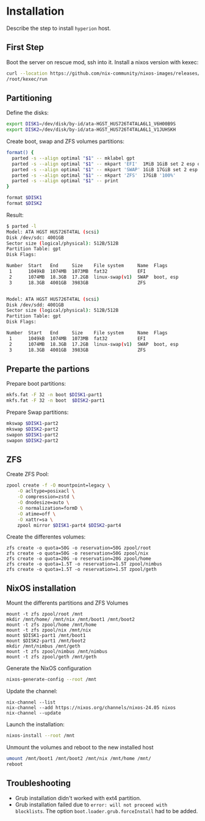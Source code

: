 # Installation

Describe the step to install `hyperion` host.

## First Step

Boot the server on rescue mod, ssh into it.
Install a nixos version with kexec:
```bash
curl --location https://github.com/nix-community/nixos-images/releases/download/nixos-22.11/nixos-kexec-installer-noninteractive-x86_64-linux.tar.gz | tar -C /root -xvzf-
/root/kexec/run
```

## Partitioning

Define the disks:

```bash
export DISK1=/dev/disk/by-id/ata-HGST_HUS726T4TALA6L1_V6H00B9S
export DISK2=/dev/disk/by-id/ata-HGST_HUS726T4TALA6L1_V1JUHSKH
```

Create boot, swap and ZFS volumes partitions:

```bash
format() {
  parted -s --align optimal "$1" -- mklabel gpt
  parted -s --align optimal "$1" -- mkpart 'EFI'  1MiB 1GiB set 2 esp on
  parted -s --align optimal "$1" -- mkpart 'SWAP' 1GiB 17GiB set 2 esp on
  parted -s --align optimal "$1" -- mkpart 'ZFS'  17GiB '100%'
  parted -s --align optimal "$1" -- print
}

format $DISK1
format $DISK2
```

Result:

```bash
$ parted -l
Model: ATA HGST HUS726T4TAL (scsi)
Disk /dev/sdc: 4001GB
Sector size (logical/physical): 512B/512B
Partition Table: gpt
Disk Flags:

Number  Start   End     Size    File system     Name  Flags
 1      1049kB  1074MB  1073MB  fat32           EFI
 2      1074MB  18.3GB  17.2GB  linux-swap(v1)  SWAP  boot, esp
 3      18.3GB  4001GB  3983GB                  ZFS


Model: ATA HGST HUS726T4TAL (scsi)
Disk /dev/sdd: 4001GB
Sector size (logical/physical): 512B/512B
Partition Table: gpt
Disk Flags:

Number  Start   End     Size    File system     Name  Flags
 1      1049kB  1074MB  1073MB  fat32           EFI
 2      1074MB  18.3GB  17.2GB  linux-swap(v1)  SWAP  boot, esp
 3      18.3GB  4001GB  3983GB                  ZFS
```

## Preparte the partions

Prepare boot partitions:

```bash
mkfs.fat -F 32 -n boot $DISK1-part1
mkfs.fat -F 32 -n boot  $DISK2-part1
```

Prepare Swap partitions:

```bash
mkswap $DISK1-part2
mkswap $DISK2-part2
swapon $DISK1-part2
swapon $DISK2-part2
```

## ZFS

Create ZFS Pool:

```bash
zpool create -f -O mountpoint=legacy \
    -O acltype=posixacl \
    -O compression=zstd \
    -O dnodesize=auto \
    -O normalization=formD \
    -O atime=off \
    -O xattr=sa \
    zpool mirror $DISK1-part4 $DISK2-part4
```

Create the differentes volumes:

```
zfs create -o quota=50G -o reservation=50G zpool/root
zfs create -o quota=50G -o reservation=50G zpool/nix
zfs create -o quota=20G -o reservation=20G zpool/home
zfs create -o quota=1.5T -o reservation=1.5T zpool/nimbus
zfs create -o quota=1.5T -o reservation=1.5T zpool/geth
```

## NixOS installation

Mount the differents partitions and ZFS Volumes

```
mount -t zfs zpool/root /mnt
mkdir /mnt/home/ /mnt/nix /mnt/boot1 /mnt/boot2
mount -t zfs zpool/home /mnt/home
mount -t zfs zpool/nix /mnt/nix
mount $DISK1-part1 /mnt/boot1
mount $DISK2-part1 /mnt/boot2
mkdir /mnt/nimbus /mnt/geth
mount -t zfs zpool/nimbus /mnt/nimbus
mount -t zfs zpool/geth /mnt/geth
```

Generate the NixOS configuration

```bash
nixos-generate-config --root /mnt
```

Update the channel:

```
nix-channel --list
nix-channel --add https://nixos.org/channels/nixos-24.05 nixos
nix-channel --update
```

Launch the installation:

```bash
nixos-install --root /mnt
```

Unmount the volumes and reboot to the new installed host
```bash
umount /mnt/boot1 /mnt/boot2 /mnt/nix /mnt/home /mnt/
reboot
```

## Troubleshooting

* Grub installation didn't worked with  ext4 partition.
* Grub installation failed due to `error: will not proceed with blocklists`. The option `boot.loader.grub.forceInstall` had to be added.
